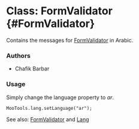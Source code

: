 Class: FormValidator {#FormValidator}
=====================================

Contains the messages for [FormValidator][] in Arabic.

### Authors

* Chafik Barbar

### Usage

Simply change the language property to *ar*.

	MooTools.lang.setLanguage("ar");

See also: [FormValidator][] and [Lang][]

[FormValidator]: http://www.mootools.net/docs/more/Forms/FormValidator#FormValidator
[Lang]: http://www.mootools.net/docs/more/Core/Lang 